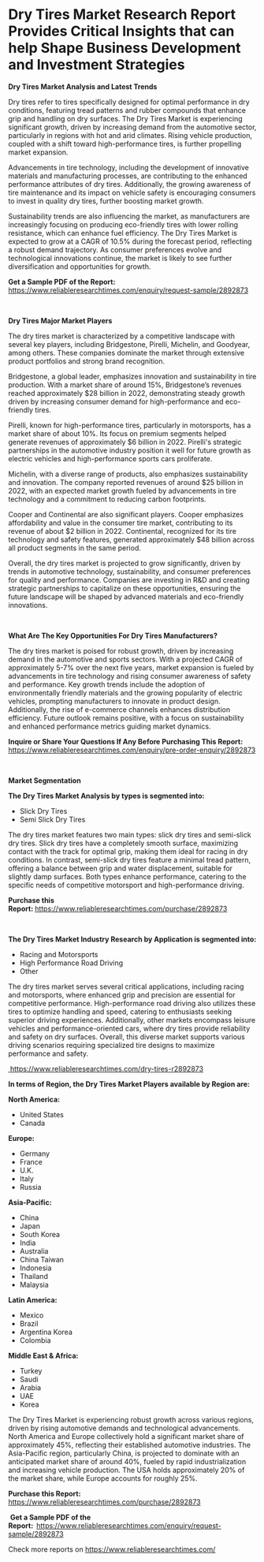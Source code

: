 <p><h1>Dry Tires Market Research Report Provides Critical Insights that can help Shape Business Development and Investment Strategies</h1></p><p><strong>Dry Tires Market Analysis and Latest Trends</strong></p>
<p><p>Dry tires refer to tires specifically designed for optimal performance in dry conditions, featuring tread patterns and rubber compounds that enhance grip and handling on dry surfaces. The Dry Tires Market is experiencing significant growth, driven by increasing demand from the automotive sector, particularly in regions with hot and arid climates. Rising vehicle production, coupled with a shift toward high-performance tires, is further propelling market expansion.</p><p>Advancements in tire technology, including the development of innovative materials and manufacturing processes, are contributing to the enhanced performance attributes of dry tires. Additionally, the growing awareness of tire maintenance and its impact on vehicle safety is encouraging consumers to invest in quality dry tires, further boosting market growth.</p><p>Sustainability trends are also influencing the market, as manufacturers are increasingly focusing on producing eco-friendly tires with lower rolling resistance, which can enhance fuel efficiency. The Dry Tires Market is expected to grow at a CAGR of 10.5% during the forecast period, reflecting a robust demand trajectory. As consumer preferences evolve and technological innovations continue, the market is likely to see further diversification and opportunities for growth.</p></p>
<p><strong>Get a Sample PDF of the Report:&nbsp;</strong> <a href="https://www.reliableresearchtimes.com/enquiry/request-sample/2892873?utm_campaign=2719&utm_medium=2&utm_source=Github&utm_content=ia&utm_term=15032025&utm_id=dry-tires">https://www.reliableresearchtimes.com/enquiry/request-sample/2892873</a></p>
<p>&nbsp;</p>
<p><strong>Dry Tires Major Market Players</strong></p>
<p><p>The dry tires market is characterized by a competitive landscape with several key players, including Bridgestone, Pirelli, Michelin, and Goodyear, among others. These companies dominate the market through extensive product portfolios and strong brand recognition.</p><p>Bridgestone, a global leader, emphasizes innovation and sustainability in tire production. With a market share of around 15%, Bridgestone’s revenues reached approximately $28 billion in 2022, demonstrating steady growth driven by increasing consumer demand for high-performance and eco-friendly tires.</p><p>Pirelli, known for high-performance tires, particularly in motorsports, has a market share of about 10%. Its focus on premium segments helped generate revenues of approximately $6 billion in 2022. Pirelli's strategic partnerships in the automotive industry position it well for future growth as electric vehicles and high-performance sports cars proliferate.</p><p>Michelin, with a diverse range of products, also emphasizes sustainability and innovation. The company reported revenues of around $25 billion in 2022, with an expected market growth fueled by advancements in tire technology and a commitment to reducing carbon footprints.</p><p>Cooper and Continental are also significant players. Cooper emphasizes affordability and value in the consumer tire market, contributing to its revenue of about $2 billion in 2022. Continental, recognized for its tire technology and safety features, generated approximately $48 billion across all product segments in the same period.</p><p>Overall, the dry tires market is projected to grow significantly, driven by trends in automotive technology, sustainability, and consumer preferences for quality and performance. Companies are investing in R&D and creating strategic partnerships to capitalize on these opportunities, ensuring the future landscape will be shaped by advanced materials and eco-friendly innovations.</p></p>
<p>&nbsp;</p>
<p><strong>What Are The Key Opportunities For Dry Tires Manufacturers?</strong></p>
<p><p>The dry tires market is poised for robust growth, driven by increasing demand in the automotive and sports sectors. With a projected CAGR of approximately 5-7% over the next five years, market expansion is fueled by advancements in tire technology and rising consumer awareness of safety and performance. Key growth trends include the adoption of environmentally friendly materials and the growing popularity of electric vehicles, prompting manufacturers to innovate in product design. Additionally, the rise of e-commerce channels enhances distribution efficiency. Future outlook remains positive, with a focus on sustainability and enhanced performance metrics guiding market dynamics.</p></p>
<p><strong>Inquire or Share Your Questions If Any Before Purchasing This Report:</strong> <a href="https://www.reliableresearchtimes.com/enquiry/pre-order-enquiry/2892873?utm_campaign=2719&utm_medium=2&utm_source=Github&utm_content=ia&utm_term=15032025&utm_id=dry-tires">https://www.reliableresearchtimes.com/enquiry/pre-order-enquiry/2892873</a></p>
<p>&nbsp;</p>
<p><strong>Market Segmentation</strong></p>
<p><strong>The Dry Tires Market Analysis by types is segmented into:</strong></p>
<p><ul><li>Slick Dry Tires</li><li>Semi Slick Dry Tires</li></ul></p>
<p><p>The dry tires market features two main types: slick dry tires and semi-slick dry tires. Slick dry tires have a completely smooth surface, maximizing contact with the track for optimal grip, making them ideal for racing in dry conditions. In contrast, semi-slick dry tires feature a minimal tread pattern, offering a balance between grip and water displacement, suitable for slightly damp surfaces. Both types enhance performance, catering to the specific needs of competitive motorsport and high-performance driving.</p></p>
<p><strong>Purchase this Report:&nbsp;</strong><a href="https://www.reliableresearchtimes.com/purchase/2892873?utm_campaign=2719&utm_medium=2&utm_source=Github&utm_content=ia&utm_term=15032025&utm_id=dry-tires">https://www.reliableresearchtimes.com/purchase/2892873</a></p>
<p>&nbsp;</p>
<p><strong>The Dry Tires Market Industry Research by Application is segmented into:</strong></p>
<p><ul><li>Racing and Motorsports</li><li>High Performance Road Driving</li><li>Other</li></ul></p>
<p><p>The dry tires market serves several critical applications, including racing and motorsports, where enhanced grip and precision are essential for competitive performance. High-performance road driving also utilizes these tires to optimize handling and speed, catering to enthusiasts seeking superior driving experiences. Additionally, other markets encompass leisure vehicles and performance-oriented cars, where dry tires provide reliability and safety on dry surfaces. Overall, this diverse market supports various driving scenarios requiring specialized tire designs to maximize performance and safety.</p></p>
<p><a href="https://www.reliableresearchtimes.com/dry-tires-r2892873?utm_campaign=2719&utm_medium=2&utm_source=Github&utm_content=ia&utm_term=15032025&utm_id=dry-tires">&nbsp;https://www.reliableresearchtimes.com/dry-tires-r2892873</a></p>
<p><strong>In terms of Region, the Dry Tires Market Players available by Region are:</strong></p>
<p>
    <p> <strong> North America: </strong>
        <ul>
            <li>United States</li>
            <li>Canada</li>
        </ul>
        </p> 
    <p> <strong> Europe: </strong>
        <ul>
            <li>Germany</li>
            <li>France</li>
            <li>U.K.</li>
            <li>Italy</li>
            <li>Russia</li>
        </ul>
        </p> 
    <p> <strong> Asia-Pacific: </strong>
        <ul>
            <li>China</li>
            <li>Japan</li>
            <li>South Korea</li>
            <li>India</li>
            <li>Australia</li>
            <li>China Taiwan</li>
            <li>Indonesia</li>
            <li>Thailand</li>
            <li>Malaysia</li>
        </ul>
        </p> 
    <p> <strong> Latin America: </strong>
        <ul>
            <li>Mexico</li>
            <li>Brazil</li>
            <li>Argentina Korea</li>
            <li>Colombia</li>
        </ul>
        </p> 
    <p> <strong> Middle East & Africa: </strong>
        <ul>
            <li>Turkey</li>
            <li>Saudi</li>
            <li>Arabia</li>
            <li>UAE</li>
            <li>Korea</li>
        </ul>
    </p>
    </p>
<p><p>The Dry Tires Market is experiencing robust growth across various regions, driven by rising automotive demands and technological advancements. North America and Europe collectively hold a significant market share of approximately 45%, reflecting their established automotive industries. The Asia-Pacific region, particularly China, is projected to dominate with an anticipated market share of around 40%, fueled by rapid industrialization and increasing vehicle production. The USA holds approximately 20% of the market share, while Europe accounts for roughly 25%.</p></p>
<p><strong>Purchase this Report: </strong><a href="https://www.reliableresearchtimes.com/purchase/2892873?utm_campaign=2719&utm_medium=2&utm_source=Github&utm_content=ia&utm_term=15032025&utm_id=dry-tires">https://www.reliableresearchtimes.com/purchase/2892873</a></p>
<p>&nbsp;<strong>Get a Sample PDF of the Report:&nbsp;&nbsp;</strong><a href="https://www.reliableresearchtimes.com/enquiry/request-sample/2892873?utm_campaign=2719&utm_medium=2&utm_source=Github&utm_content=ia&utm_term=15032025&utm_id=dry-tires">https://www.reliableresearchtimes.com/enquiry/request-sample/2892873</a></p>
<p><strong></strong></p>
<p>Check more reports on <a href="https://www.reliableresearchtimes.com/?utm_campaign=2719&utm_medium=2&utm_source=Github&utm_content=ia&utm_term=15032025&utm_id=dry-tires">https://www.reliableresearchtimes.com/</a></p>